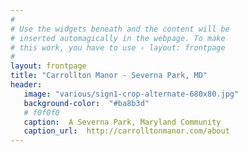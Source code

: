```yaml
---
#
# Use the widgets beneath and the content will be
# inserted automagically in the webpage. To make
# this work, you have to use › layout: frontpage
#
layout: frontpage
title: "Carrollton Manor - Severna Park, MD"
header:
   image: "various/sign1-crop-alternate-680x80.jpg"
   background-color:  "#ba8b3d"
   # f0f0f0
   caption:  A Severna Park, Maryland Community
   caption_url:  http://carrolltonmanor.com/about
---
```

